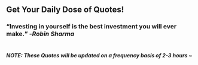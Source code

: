 ## Get Your Daily Dose of Quotes!
### <q>Investing in yourself is the best investment you will ever make.</q> -<em>Robin Sharma</em> <br><br>
##### NOTE: These Quotes will be updated on a frequency basis of 2-3 hours ~
